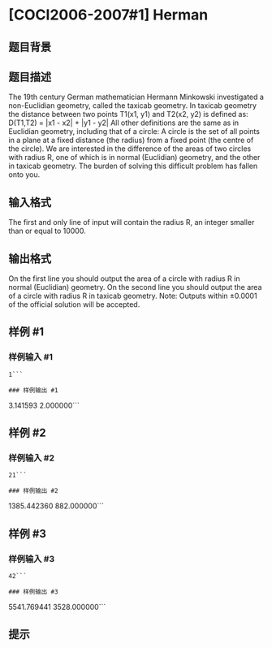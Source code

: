 # [COCI2006-2007#1] Herman

## 题目背景



## 题目描述

The 19th century German mathematician Hermann Minkowski investigated a non-Euclidian geometry, called the taxicab geometry. In taxicab geometry the distance between two points T1(x1, y1) and T2(x2, y2) is defined as:
D(T1,T2) = |x1 - x2| + |y1 - y2|
All other definitions are the same as in Euclidian geometry, including that of a circle:
A circle is the set of all points in a plane at a fixed distance (the radius) from a fixed point (the centre of the circle).
We are interested in the difference of the areas of two circles with radius R, one of which is in normal (Euclidian) geometry, and the other in taxicab geometry. The burden of solving this difficult problem has fallen onto you.

## 输入格式

The first and only line of input will contain the radius R, an integer smaller than or equal to 10000.

## 输出格式

On the first line you should output the area of a circle with radius R in normal (Euclidian) geometry.
On the second line you should output the area of a circle with radius R in taxicab geometry.
Note: Outputs within ±0.0001 of the official solution will be accepted.

## 样例 #1

### 样例输入 #1
```
1```

### 样例输出 #1

```
3.141593
2.000000```

## 样例 #2

### 样例输入 #2
```
21```

### 样例输出 #2

```
1385.442360
882.000000```

## 样例 #3

### 样例输入 #3
```
42```

### 样例输出 #3

```
5541.769441
3528.000000```

## 提示


